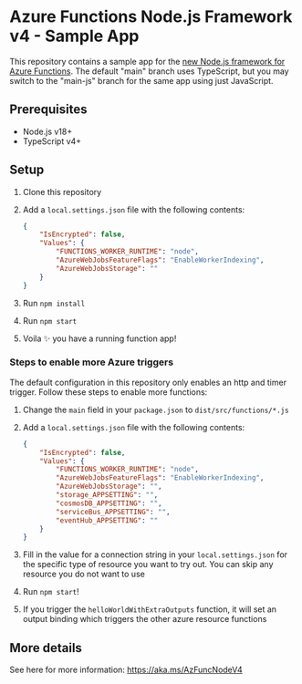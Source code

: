 # Azure Functions Node.js Framework v4 - Sample App

This repository contains a sample app for the [new Node.js framework for Azure Functions](https://aka.ms/AzFuncNodeV4). The default "main" branch uses TypeScript, but you may switch to the "main-js" branch for the same app using just JavaScript.

## Prerequisites

- Node.js v18+
- TypeScript v4+

## Setup

1. Clone this repository
1. Add a `local.settings.json` file with the following contents:

    ```json
    {
        "IsEncrypted": false,
        "Values": {
            "FUNCTIONS_WORKER_RUNTIME": "node",
            "AzureWebJobsFeatureFlags": "EnableWorkerIndexing",
            "AzureWebJobsStorage": ""
        }
    }
    ```

1. Run `npm install`
1. Run `npm start`
1. Voila ✨ you have a running function app!

### Steps to enable more Azure triggers

The default configuration in this repository only enables an http and timer trigger. Follow these steps to enable more functions:

1. Change the `main` field in your `package.json` to `dist/src/functions/*.js`
1. Add a `local.settings.json` file with the following contents:

    ```json
    {
        "IsEncrypted": false,
        "Values": {
            "FUNCTIONS_WORKER_RUNTIME": "node",
            "AzureWebJobsFeatureFlags": "EnableWorkerIndexing",
            "AzureWebJobsStorage": "",
            "storage_APPSETTING": "",
            "cosmosDB_APPSETTING": "",
            "serviceBus_APPSETTING": "",
            "eventHub_APPSETTING": ""
        }
    }
    ```

1. Fill in the value for a connection string in your `local.settings.json` for the specific type of resource you want to try out. You can skip any resource you do not want to use
1. Run `npm start`!
1. If you trigger the `helloWorldWithExtraOutputs` function, it will set an output binding which triggers the other azure resource functions

## More details

See here for more information: https://aka.ms/AzFuncNodeV4